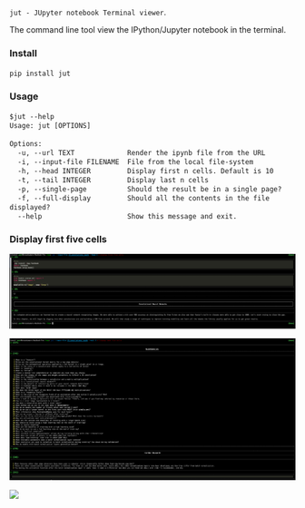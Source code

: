 `jut - JUpyter notebook Terminal viewer`.

The command line tool view the IPython/Jupyter notebook in the terminal.

### Install

`pip install jut`

### Usage

``` shell
$jut --help
Usage: jut [OPTIONS]

Options:
  -u, --url TEXT             Render the ipynb file from the URL
  -i, --input-file FILENAME  File from the local file-system
  -h, --head INTEGER         Display first n cells. Default is 10
  -t, --tail INTEGER         Display last n cells
  -p, --single-page          Should the result be in a single page?
  -f, --full-display         Should all the contents in the file displayed?
  --help                     Show this message and exit.

```

### Display first five cells

![](images/jut-head.png)

![](images/jut-tail.png)

![](jut-download.png)
